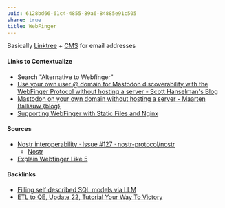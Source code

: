 ```yaml
---
uuid: 6128bd66-61c4-4855-89a6-84885e91c505
share: true
title: WebFinger
---
```

Basically [Linktree](../4a61f251-7cb8-45f7-bc3d-f8ee13d133fc) + [CMS](../66ce9697-462e-45a1-befe-5330a52d1145) for email addresses 

#### Links to Contextualize

* Search "Alternative to Webfinger"
* [Use your own user @ domain for Mastodon discoverability with the WebFinger Protocol without hosting a server - Scott Hanselman's Blog](https://www.hanselman.com/blog/use-your-own-user-domain-for-mastodon-discoverability-with-the-webfinger-protocol-without-hosting-a-server)
* [Mastodon on your own domain without hosting a server - Maarten Balliauw {blog}](https://blog.maartenballiauw.be/post/2022/11/05/mastodon-own-donain-without-hosting-server.html)
* [Supporting WebFinger with Static Files and Nginx](https://willnorris.com/2014/webfinger-with-static-files-nginx/)

#### Sources

* [Nostr interoperability · Issue #127 · nostr-protocol/nostr](https://github.com/nostr-protocol/nostr/issues/127)
	* [Nostr](../78abfe73-37cb-4f3b-9e08-faad85669fb7)
* [Explain Webfinger Like 5](https://chat.openai.com/share/e8a63225-7eb7-423e-b4d4-0c48dae5f979)

#### Backlinks

* [Filling self described SQL models via LLM](/e4fc5bd8-2c30-4f24-81e7-53fd8c6ef977)
* [ETL to QE, Update 22, Tutorial Your Way To Victory](/72b60152-c15c-4243-8329-67cd13e78ba6)